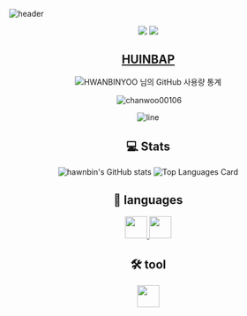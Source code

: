 ![header](https://capsule-render.vercel.app/api?height=300&text=HAWNBIN%20YOO&desc=Hello%20capsule%20render&animation=twinkling)
<div align="center">
  <a href="https://code.visualstudio.com//" target="_blank"><img src="https://img.shields.io/badge/HTML5-E34F26?style=flat-square&logo=HTML&logoColor=white"></a>
  <a href="https://code.visualstudio.com//" target="_blank"><img src="https://img.shields.io/badge/JavaScript-F7DF1E?style=flat-square&logo=JavaScript&logoColor=white"></a>
 
 ## [HUINBAP](https://test.byun00106.repl.co)
 
 ![HWANBINYOO 님의 GitHub 사용량 통계](https://github-readme-stats.vercel.app/api?username=HWANBINYOO&bg_color=30,e96443,904e95&title_color=fff&text_color=fff)
 
  
 <p>&nbsp;<img align="center" src="https://github-readme-stats.vercel.app/api/top-langs?username=HWANBINYOO&show_icons=true&locale=en&" alt="chanwoo00106" /></p>

  ![line](https://capsule-render.vercel.app/api?type=soft&color=timeGradient&height=10)
  
  ## 💻 Stats
![hawnbin's GitHub stats](https://github-readme-stats.vercel.app/api?username=hawnbin&show_icons=true&hide_border=true&count_private=true)
![Top Languages Card](https://github-readme-stats.vercel.app/api/top-langs/?username=hawnbin&hide_border=true&layout=compact)

 
## 📘 languages
<a href="https://github.com/apple/swift" target='_blank'>
  <img src='https://sa0blogs.blob.core.windows.net/justinchronicles/2014/07/Apple_Swift_Logo.png' width="40" height="40">
</a>
<a href="https://github.com/python" target='_blank'>
  <img src='https://cdn.iconscout.com/icon/free/png-256/python-3521655-2945099.png' width="40" height="40">
</a>

## 🛠 tool
<a href="https://developer.apple.com/xcode/" target='_blank'>
  <img src='https://is4-ssl.mzstatic.com/image/thumb/Purple114/v4/6b/ed/ec/6bedecd4-5e33-2447-d5dd-e6a959c90601/Xcode-85-220-0-4-2x.png/1200x630bb.png' width="40" height="40">
</a>

